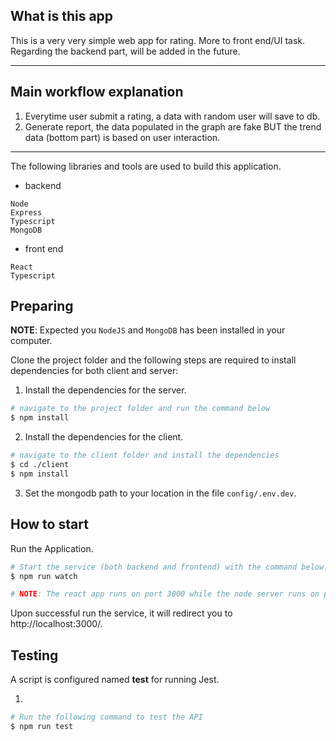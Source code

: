 ## What is this app

This is a very very simple web app for rating. More to front end/UI task. Regarding the backend part, will be added in the future.

---


## Main workflow explanation
1. Everytime user submit a rating, a data with random user will save to db.
2. Generate report, the data populated in the graph are fake BUT the trend data (bottom part) is based on user interaction.
---


The following libraries and tools are used to build this application.

- backend
```
Node
Express
Typescript
MongoDB
```

- front end
```
React
Typescript
```

## Preparing

**NOTE**: Expected you `NodeJS` and `MongoDB` has been installed in your computer.

Clone the project folder and the following steps are required to install dependencies for both client and server:

1. Install the dependencies for the server.

```bash
# navigate to the project folder and run the command below
$ npm install
```

2. Install the dependencies for the client.

```bash
# navigate to the client folder and install the dependencies
$ cd ./client
$ npm install
```

3. Set the mongodb path to your location in the file `config/.env.dev`.


## How to start

Run the Application.

```bash
# Start the service (both backend and frontend) with the command below.
$ npm run watch

# NOTE: The react app runs on port 3000 while the node server runs on port 5000
```

Upon successful run the service, it will redirect you to http://localhost:3000/.


## Testing

A script is configured named **test** for running Jest.

1. 

```bash
# Run the following command to test the API
$ npm run test
```